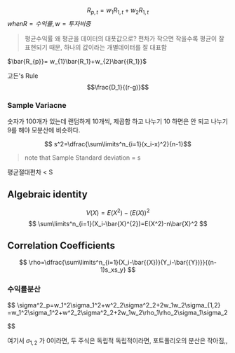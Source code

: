 $$
R_{p,t}=w_1R_{1,t}+w_2R_{1,t}
$$
$when R = 수익률, w=투자비중$

>평균수익률
>왜 평균을 데이터의 대푯값으로? 편차가 작으면 작을수록 평균이 잘 표현되기 때문, 하나의 값이라는 개별데이터를 잘 대표함

$\bar{R_{p}}= w_{1}\bar{R_1}+w_{2}\bar{{R_1}}$

고든's Rule
$$\frac{D_1}{(r-g)}$$

### Sample Variacne

숫자가 100개가 있는데 랜덤하게 10개씩, 제곱합 하고 나누기 10 하면은 안 되고 나누기 9를 해야 모분산에 비슷하다.

$$ s^2=\dfrac{\sum\limits^n_{i=1}(x_i-x)^2}{n-1}$$
> note that Sample Standard deviation = s

평균절대편차 < S

## Algebraic identity

$$
V(X)=E(X^2)-(E(X))^2
$$
$$
\sum\limits^n_{i=1}(X_i-\bar{X}^{2})=E(X^2)-n\bar{X}^2
$$

## Correlation Coefficients
$$
\rho=\dfrac{\sum\limits^n_{i=1}(X_i-\bar{{X})}(Y_i-\bar{{Y})}}{(n-1)s_xs_y}
$$
$$
$$
### 수익률분산

$$
\sigma^2_p=w_1^2\sigma_1^2+w^2_2\sigma^2_2+2w_1w_2\sigma_{1,2}
=w_1^2\sigma_1^2+w^2_2\sigma^2_2+2w_1w_2\rho_1\rho_2\sigma_1\sigma_2

$$

여기서 $\sigma_{1,2}$ 가 0이라면, 두 주식은 독립적
독립적이라면, 포트폴리오의 분산은 작아짐,,

